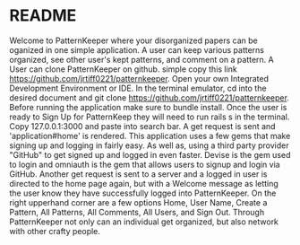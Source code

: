 # README

Welcome to PatternKeeper where your disorganized papers can be oganized in one simple application.  A user can keep various patterns organized, see other user's kept patterns, and comment on a pattern.  A User can clone PatternKeeper on github. simple copy this link https://github.com/jrtiff0221/patternkeeper. Open your own Integrated Development Environment or IDE. In the terminal emulator, cd into the desired document and git clone https://github.com/jrtiff0221/patternkeeper. Before running the application make sure to bundle install.  Once the user is ready to Sign Up for PatternKeep they will need to run rails s in the terminal. Copy 127.0.0.1:3000 and paste into search bar. A get request is sent and 'application#home' is rendered. This application uses a few gems that make signing up and logging in fairly easy. As well as, using a third party provider "GitHub" to get signed up and logged in even faster. Devise is the gem used to login and omniauth is the gem that allows users to signup and login via GitHub. Another get request is sent to a server and a logged in user is directed to the home page again, but with a Welcome message as letting the user know they have successfully logged into PatternKeeper.  On the right upperhand corner are a few options Home, User Name, Create a Pattern, All Patterns, All Comments, All Users, and Sign Out. Through PatternKeeper not only can an individual get organized, but also network with other crafty people.